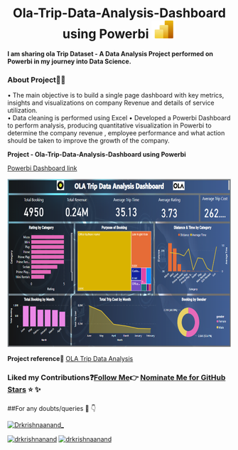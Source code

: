 <h1 align="center">Ola-Trip-Data-Analysis-Dashboard using Powerbi <a href="https://app.powerbi.com/view?r=eyJrIjoiMTQ3MTU5ZGEtY2Y5NS00NDkyLWFhNmMtN2RjM2FmZGJiMjk5IiwidCI6IjcwODM0NmQyLTg4YjAtNDE4NC1iOWU5LTlhMTQ5YzY0NWM0NCJ9" target="_blank" rel="noreferrer"> <img src="https://github.com/anandaiml19/Ola-Trip-Data-Analysis-Dashboard/blob/main/powerbilogo.jfif" alt="Powerbi" width="55" height="40"/> </a> </h1>

**I am sharing ola Trip Dataset - A Data Analysis Project performed on Powerbi in my journey into Data Science.** 

### __About Project👨‍💻__ 

•	The main objective is to build a single page dashboard with key metrics, insights and visualizations on company Revenue and details of service utilization.  
•	Data cleaning is performed using Excel
•	Developed a Powerbi Dashboard to perform analysis, producing quantitative visualization in Powerbi to determine the company revenue , employee performance and what action should be taken to improve the growth of the company.

 __Project - Ola-Trip-Data-Analysis-Dashboard using Powerbi__
 <p align="center"> 
  
[Powerbi Dashboard link](https://app.powerbi.com/view?r=eyJrIjoiMTQ3MTU5ZGEtY2Y5NS00NDkyLWFhNmMtN2RjM2FmZGJiMjk5IiwidCI6IjcwODM0NmQyLTg4YjAtNDE4NC1iOWU5LTlhMTQ5YzY0NWM0NCJ9)
   <p align="center"> <img src="https://github.com/anandaiml19/Ola-Trip-Data-Analysis-Dashboard/blob/main/Ola.PNG" alt="Powerbi" width="555" height="380"/> </a> </h1>
   
   __Project reference__🔗
[OLA Trip Data Analysis](https://www.kaggle.com/datasets/nimish23/ola-trips?resource=download)

### Liked my Contributions:question:[Follow Me](https://github.com/anandaiml19):point_right: [Nominate Me for GitHub Stars](https://stars.github.com/nominate/) :star: :sparkles:
##For any doubts/queries 🔗 👇
                                                                                                                            
<p align="left"> <a href="https://twitter.com/drkrishnaanand_/" target="blank"><img src="https://img.shields.io/twitter/follow/Dr.krishnaanand_?logo=twitter&style=for-the-badge" alt="Drkrishnaanand_" /></a> </p>
<a href="https://www.linkedin.com/in/drkrishnaanand" target="blank"><img align="center" src="https://img.shields.io/badge/-drkrishnaanand-blue?style=flat-square&logo=Linkedin&logoColor=white&link=https://in.linkedin.com/in/dr-krishna-anand-v-g-70bba623/" alt="drkrishnanand" height="20" width="100" /></a>
<a href="https://github.com/anandaiml19 /" target="blank"><img align="center" src="https://img.shields.io/github/followers/anandaiml19?label=Follow&style=social&link=https://github.com/anandaiml19 /" alt="drkrishnaanand " height="20" width="90" /></a>

  
  

